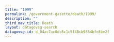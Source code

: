 ```yaml
---
title: "1999"
permalink: /government-gazette/death/1999/
description: ""
third_nav_title: Death
layout: datagovsg-search
datagovsg-id: d_04ac7ac0db5c1c5f48cb9384bfe8be2f
---
```


